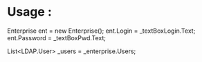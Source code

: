 # Usage :

Enterprise ent = new Enterprise();
ent.Login = _textBoxLogin.Text;
ent.Password = _textBoxPwd.Text;

List<LDAP.User> _users = _enterprise.Users;


